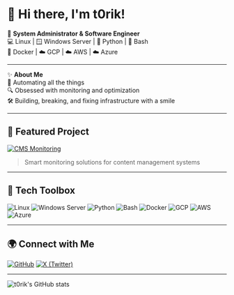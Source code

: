 # 👋 Hi there, I'm t0rik!

🌟 **System Administrator & Software Engineer**  
💻 Linux | 🪟 Windows Server | 🐍 Python | 🐚 Bash  
🐳 Docker | ☁️ GCP | ☁️ AWS | ☁️ Azure  

---

✨ **About Me**  
🚀 Automating all the things  
🔍 Obsessed with monitoring and optimization  
🛠️ Building, breaking, and fixing infrastructure with a smile

---

## 🚩 Featured Project

[![CMS Monitoring](https://img.shields.io/badge/Project-CMS%20Monitoring-blueviolet?style=flat-square&logo=github)](https://github.com/t0rik)  
> Smart monitoring solutions for content management systems

---

## 🧰 Tech Toolbox

![Linux](https://img.shields.io/badge/Linux-FCC624?logo=linux&logoColor=black)
![Windows Server](https://img.shields.io/badge/Windows%20Server-0078D6?logo=windows&logoColor=white)
![Python](https://img.shields.io/badge/Python-3776AB?logo=python&logoColor=white)
![Bash](https://img.shields.io/badge/Bash-4EAA25?logo=gnubash&logoColor=white)
![Docker](https://img.shields.io/badge/Docker-2496ED?logo=docker&logoColor=white)
![GCP](https://img.shields.io/badge/GCP-4285F4?logo=googlecloud&logoColor=white)
![AWS](https://img.shields.io/badge/AWS-232F3E?logo=amazonaws&logoColor=white)
![Azure](https://img.shields.io/badge/Azure-0078D4?logo=microsoftazure&logoColor=white)

---

## 🌍 Connect with Me

[![GitHub](https://img.shields.io/badge/GitHub-t0rik-181717?logo=github&logoColor=white)](https://github.com/t0rik)
[![X (Twitter)](https://img.shields.io/badge/X%20(Twitter)-t0rik29-1DA1F2?logo=x&logoColor=white)](https://x.com/t0rik29)

---

![t0rik's GitHub stats](https://github-readme-stats.vercel.app/api?username=t0rik&show_icons=true&theme=tokyonight)
